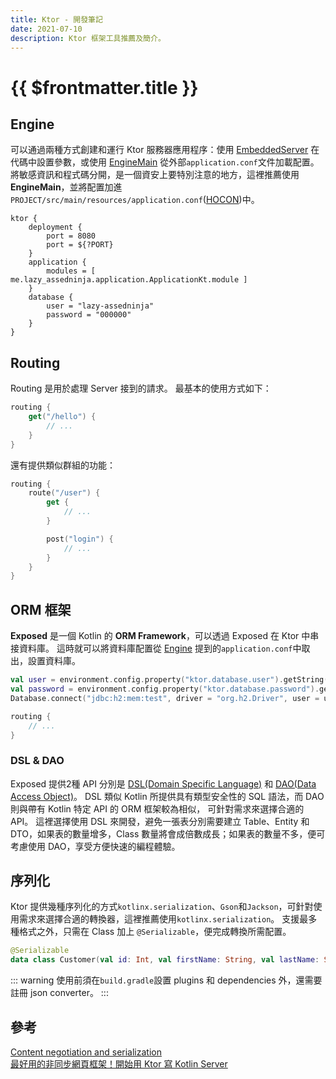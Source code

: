```yaml
---
title: Ktor - 開發筆記
date: 2021-07-10
description: Ktor 框架工具推薦及簡介。
---
```


# {{ $frontmatter.title }}


## Engine
可以通過兩種方式創建和運行 Ktor 服務器應用程序：使用 [EmbeddedServer](https://ktor.io/docs/engines.html#embeddedServer) 在代碼中設置參數，或使用 [EngineMain](https://ktor.io/docs/engines.html#EngineMain) 從外部`application.conf`文件加載配置。
將敏感資訊和程式碼分開，是一個資安上要特別注意的地方，這裡推薦使用 **EngineMain**，並將配置加進`PROJECT/src/main/resources/application.conf`([HOCON](https://github.com/lightbend/config/blob/master/HOCON.md#hocon-human-optimized-config-object-notation))中。
```
ktor {
    deployment {
        port = 8080
        port = ${?PORT}
    }
    application {
        modules = [ me.lazy_assedninja.application.ApplicationKt.module ]
    }
    database {
        user = "lazy-assedninja"
        password = "000000"
    }
}
```


## Routing
Routing 是用於處理 Server 接到的請求。
最基本的使用方式如下：
```kotlin
routing {
    get("/hello") {
        // ...
    }
}
```

還有提供類似群組的功能：
```kotlin
routing {
    route("/user") {
        get {
            // ...
        }

        post("login") {
            // ...
        }
    }
}
```


## ORM 框架
**Exposed** 是一個 Kotlin 的 **ORM Framework**，可以透過 Exposed 在 Ktor 中串接資料庫。
這時就可以將資料庫配置從 [Engine](#engine) 提到的`application.conf`中取出，設置資料庫。
```kotlin
val user = environment.config.property("ktor.database.user").getString()
val password = environment.config.property("ktor.database.password").getString()
Database.connect("jdbc:h2:mem:test", driver = "org.h2.Driver", user = user, password = password)

routing {
    // ...
}
```


### DSL & DAO
Exposed 提供2種 API 分別是 [DSL(Domain Specific Language)](https://github.com/JetBrains/Exposed/wiki/DSL) 和 [DAO(Data Access Object)](https://github.com/JetBrains/Exposed/wiki/DAO)。
DSL 類似 Kotlin 所提供具有類型安全性的 SQL 語法，而 DAO 則與帶有 Kotlin 特定 API 的 ORM 框架較為相似， 可針對需求來選擇合適的 API。
這裡選擇使用 DSL 來開發，避免一張表分別需要建立 Table、Entity 和 DTO，如果表的數量增多，Class 數量將會成倍數成長；如果表的數量不多，便可考慮使用 DAO，享受方便快速的編程體驗。


## 序列化
Ktor 提供幾種序列化的方式`kotlinx.serialization`、`Gson`和`Jackson`，可針對使用需求來選擇合適的轉換器，這裡推薦使用`kotlinx.serialization`。
支援最多種格式之外，只需在 Class 加上 `@Serializable`，便完成轉換所需配置。
```kotlin
@Serializable
data class Customer(val id: Int, val firstName: String, val lastName: String)
```
::: warning
使用前須在`build.gradle`設置 plugins 和 dependencies 外，還需要註冊 json converter。
:::


## 參考
[Content negotiation and serialization](https://ktor.io/docs/serialization.html#receive_data)<br>
[最好用的非同步網頁框架！開始用 Ktor 寫 Kotlin Server](https://ithelp.ithome.com.tw/users/20120550/ironman/2950)<br>
